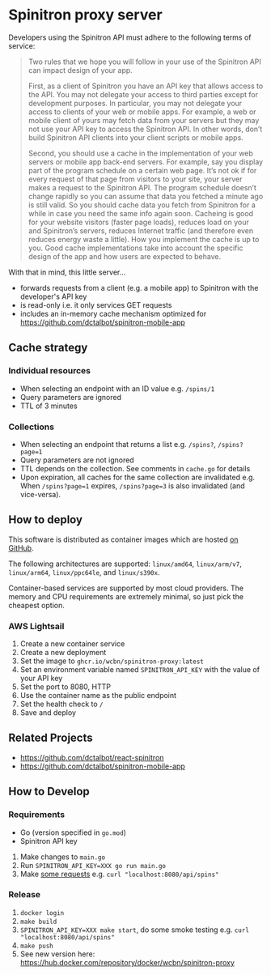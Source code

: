# Spinitron proxy server

Developers using the Spinitron API must adhere to the following terms of service:

> Two rules that we hope you will follow in your use of the Spinitron API can impact design of your app.
>
> First, as a client of Spinitron you have an API key that allows access to the API. You may not delegate your access to third parties except for development purposes. In particular, you may not delegate your access to clients of your web or mobile apps. For example, a web or mobile client of yours may fetch data from your servers but they may not use your API key to access the Spinitron API. In other words, don’t build Spinitron API clients into your client scripts or mobile apps.
>
> Second, you should use a cache in the implementation of your web servers or mobile app back-end servers. For example, say you display part of the program schedule on a certain web page. It’s not ok if for every request of that page from visitors to your site, your server makes a request to the Spinitron API. The program schedule doesn’t change rapidly so you can assume that data you fetched a minute ago is still valid. So you should cache data you fetch from Spinitron for a while in case you need the same info again soon. Cacheing is good for your website visitors (faster page loads), reduces load on your and Spinitron’s servers, reduces Internet traffic (and therefore even reduces energy waste a little). How you implement the cache is up to you. Good cache implementations take into account the specific design of the app and how users are expected to behave.

With that in mind, this little server...

- forwards requests from a client (e.g. a mobile app) to Spinitron with the developer's API key
- is read-only i.e. it only services GET requests
- includes an in-memory cache mechanism optimized for https://github.com/dctalbot/spinitron-mobile-app

## Cache strategy

### Individual resources

- When selecting an endpoint with an ID value e.g. `/spins/1`
- Query parameters are ignored
- TTL of 3 minutes

### Collections

- When selecting an endpoint that returns a list e.g. `/spins?`, `/spins?page=1`
- Query parameters are not ignored
- TTL depends on the collection. See comments in `cache.go` for details
- Upon expiration, all caches for the same collection are invalidated e.g. When `/spins?page=1` expires, `/spins?page=3` is also invalidated (and vice-versa).

## How to deploy

This software is distributed as container images which are hosted [on GitHub](https://github.com/wcbn/spinitron-proxy/pkgs/container/spinitron-proxy/versions?filters%5Bversion_type%5D=tagged).

The following architectures are supported: `linux/amd64`, `linux/arm/v7`, `linux/arm64`, `linux/ppc64le`, and `linux/s390x`.

Container-based services are supported by most cloud providers. The memory and CPU requirements are extremely minimal, so just pick the cheapest option.

### AWS Lightsail

1. Create a new container service
1. Create a new deployment
1. Set the image to `ghcr.io/wcbn/spinitron-proxy:latest`
1. Set an environment variable named `SPINITRON_API_KEY` with the value of your API key
1. Set the port to 8080, HTTP
1. Use the container name as the public endpoint
1. Set the health check to `/`
1. Save and deploy

## Related Projects

- https://github.com/dctalbot/react-spinitron
- https://github.com/dctalbot/spinitron-mobile-app

## How to Develop

### Requirements

- Go (version specified in `go.mod`)
- Spinitron API key

1. Make changes to `main.go`
1. Run `SPINITRON_API_KEY=XXX go run main.go`
1. Make [some requests](https://spinitron.github.io/v2api/) e.g. `curl "localhost:8080/api/spins"`

### Release

1. `docker login`
1. `make build`
1. `SPINITRON_API_KEY=XXX make start`, do some smoke testing e.g. `curl "localhost:8080/api/spins"`
1. `make push`
1. See new version here: https://hub.docker.com/repository/docker/wcbn/spinitron-proxy
